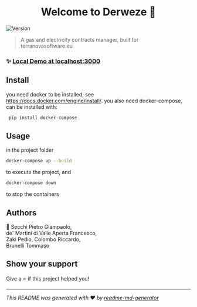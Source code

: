 
<h1 align="center">Welcome to Derweze 👋</h1>
<p>
  <img alt="Version" src="https://img.shields.io/badge/version-development-blue.svg?cacheSeconds=2592000" />
</p>

> A gas and electricity contracts manager, built for terranovasoftware.eu

### ✨ [Local Demo at localhost:3000](localhost:3000)

## Install

you need docker to be installed, see https://docs.docker.com/engine/install/.
you also need docker-compose, can be installed with:
```sh
 pip install docker-compose
 ```

## Usage

in the project folder
```sh
docker-compose up --build
```
 to execute the project, and 
 ```sh
docker-compose down
```
to stop the containers

## Authors

👤 
Secchi Pietro Giampaolo,  
de' Martini di Valle Aperta Francesco,  
Zaki Pedio, 
Colombo Riccardo,  
Brunelli Tommaso  


## Show your support

Give a ⭐️ if this project helped you!

***
_This README was generated with ❤️ by [readme-md-generator](https://github.com/kefranabg/readme-md-generator)_
